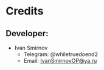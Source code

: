 # Credits

## Developer:

* Ivan Smirnov
  * Telegram: @whiletruedoend2
  * Email: IvanSmirnovOP@ya.ru
